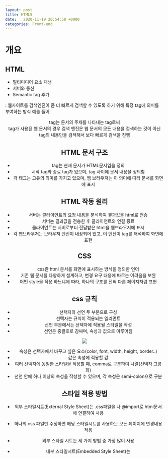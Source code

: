 ```yaml
---
layout: post
title: HTML5
date:   2020-11-19 20:54:58 +0900
categories: Front-end
---
```

# 개요
## HTML
- 멀티미디어 요소 재생
- 서버와 통신
- Semantic tag 추가

 : 웹사이트를 검색엔진이 좀 더 빠르게 검색할 수 있도록 하기 위해 특정 tag에 의미를 부여하는 방식
 예를 들어 <header> tag는 문서의 주제를 나타내는 tag로써 <header> tag가 사용된 웹 문서의 경우 검색 엔진은 웹 문서의 모든 내용을 검색하는 것이 아닌 <header> tag의 내용만을 검색해서 보다 빠르게 검색을 진행

## HTML 문서 구조
- <!DOCTYPE html> tag는 현재 문서가 HTML문서임을 정의
- 시작 tag와 종료 tag가 있으며, tag 사이에 문서 내용을 정의함
- 각 태그는 고유의 의미를 가지고 있으며, 웹 브라우저는 이 의미에 따라 문서를 화면에 표시


## HTML 작동 원리
- 서버는 클라이언트의 요청 내용을 분석하여 결과값을 html로 전송
- 서버는 결과값을 전송한 후 클라이언트와 연결 종료
- 클라이언트는 서버로부터 전달받은 html을 웹브라우저에 표시
- 각 웹브라우저는 브라우저 엔진이 내장되어 있고, 이 엔진이 tag를 해석하여 화면에 표현
## 
## CSS
- css란 html 문서를 화면에 표시하는 방식을 정의한 언어
- 기존 웹 문서를 다양하게 설계하고, 변경 요구 대응에 따르는 어려움을 보완
- 어떤 style을 적용 하느냐에 따라, 하나의 구조를 전혀 다른 페이지처럼 표현


## css 규칙
- 선택자와 선언 두 부분으로 구성
- 선택자는 규칙이 적용되는 엘리먼트
- 선언 부분에서는 선택자에 적용될 스타일을 작성
- 선언은 중괄호로 감싸며, 속성과 값으로 이루어짐


![](https://paper-attachments.dropbox.com/s_FCC627629F75B9D5B3095AAFC55FCF1A7AFE430624DB7A32A36EAA3B41BA64B9_1587283635025_image.png)


 

- 속성은 선택자에서 바꾸고 싶은 요소(color, font, width, height, border..)
- 값은 속성에 적용할 값
- 여러 선택자에 동일한 스타일을 적용할 때, comma로 구분하여 나열(선택자 그룹화)
- 선언 안에 하나 이상의 속성을 작성할 수 있으며, 각 속성은 semi-colon으로 구분


## 스타일 적용 방법
- 외부 스타일시트(External Style Sheet)는 .css파일을 <link>나 @import로 html문서에 연결하여 사용
- 하나의 css 파일만 수정하면 해당 스타일시트를 사용하는 모든 페이지에 변경내용 적용
- 외부 스타일 시트는 세 가지 방법 중 가장 많이 사용


- 내부 스타일시트(Embedded Style Sheet)는 <style>을 이용하여 html페이지 내부에 css 적용
- <style>은 <head> 안에 작성
- 내부 스타일 시트는 페이지마다 반복해서 작성하는 단점이 존재
- 여러 페이지에 동일한 스타일을 적용해야 할 경우 외부 스타일 시트를 사용.
![](https://paper-attachments.dropbox.com/s_FCC627629F75B9D5B3095AAFC55FCF1A7AFE430624DB7A32A36EAA3B41BA64B9_1587283828604_image.png)

- 인라인 스타일(inline style)은 style attribute를 사용하여 개별 엘리먼트에 스타일을 적용
- style 속성의 값은 css 규칙의 선언과 같다
- 하나 이상의 속성을 적용할 수 있으며, semi-colon으로 구분
- 세 가지 스타일을 모두 사용했을 때 가장 먼저 반영


----------
# HTML 기본
- html5 웹 문서를 구성하는 3가지 요소
1. html : 웹 페이지 문서 담당
2. css : 웹 페이지 디자인 담당
3. js : 웹 페이지 이벤트 담당


- html은 마크업 언어로 웹 문서를 작성하며, tag를 사용하여 문서의 구조 등을 기술하는 언어


## tag와 속성

**tag**

- html문서는 ‘tag’로 만들어진다
- html 문서의 전체 구성은 html, head, body tag로 구성
- tag는 시작 tag와 종료 tag로 쌍을 이루거나 시작 tag만 존재하는 tag도 있다.
- 시작 태그와 종료 태그는 ‘/’로 구분하며 중첩되지 않도록 한다.
- 각각의 tag는 속성과 속성의 값이 존재한다.


**속성**

- class  : tag에 적용할 스타일의 이름을 지정
- dir : 내용의 텍스트 방향을 지정. 왼쪽 >> 오른쪽(ltr), 오른쪽 >> 왼쪽(rtl), 왼쪽 또는 오른쪽 정렬과 비슷한 현태로 표현
- id : tag에 유일한 id를 지정함. 자바스크립트에서 주로 사용
- style : 인라인 스타일을 적용하기 위해 사용
- title : tag에 추가 정보를 지정. tag에 마우스 포인터를 위치시킬 경우 title의 값 표시



## 주석
- 주석의 내용은 브라우저에 출력이 되지 않는다.
- html tag의 내용을 설명하기 위한 용도로 사용


## Root 요소
- <html> tag는 html 문서 전체를 정의
- head와 body로 구성

**head**

- <head> 태그는 브라우저에게 html문서의 머리 부분임을 인식
- <title>, <meta>, <style>, <script>, <link> tag를 포함 가능
- <title> tag는 문서의 제목을 의미, 브라우저의 제목 표시줄에 tag내용이 나타남
- <title> tag이외의 다른 tag로 표현한 정보는 화면에 출력 x

**meta 데이터**

- 문서의 작성자, 날짜, 키워드 등 브라우저의 본문에 나타나지 않는 일반 정보를 나타냄
- name과 content 속성을 이용하여 다양한 정보를 나타냄
- http-equiv 속성을 이용하여 인코딩 설정 및 문서 이동, 새로 고침이 가능
- charset 속성을 이용하여 문서의 인코딩 정보를 설정

**body**

- 웹 브라우저에 보여질 문서의 내용을 작성
- <haed> 태그 다음에 위치하고 <head> 내부에 위치하는 tag와 <html>을 제외한 모든 tag
- id 속성을 이용하여 문서 내에서 tag를 유일하게 식별 가능
- class 속성을 이용하여 여러 tag에 공통적인 특성을 부여(class 속성은 중복O)

**heading**

- 문단의 제목을 지정할 때 사용. <h1>부터 <h6>까지 구분
- 숫자가 커질수록 글자는 작아짐
- <section> tag를 이용하면 같은 tag를 서로 다르게 표현
- 문서 구조를 <section> tag를 이용하여 구분하면 각 문단의 제목을 하나의 tag로 작성가능.


----------

 

# HTML 마크업 
## 포맷팅 요소
- 포맷팅 요소에는 화면에는 동일하게 출력되지만 각 요소가 가진 의미가 다른 것이 있다
- 예를 들면, <b>와 <strong>은 모두 텍스트를 굵게 표현하지만,  <strong>요소는 텍스트를 강조
1. <abbr> : 생략된 약어 표시, title 속성을 함께 사용
2. <address> : 연락처 정보 표시
3. <blockquote> : 긴 인용문구 표시, 좌우로 들여쓰기가 됨
4. <q> : 짧은 인용문구 표시, 좌우로 따옴표가 붙음
5. <cite> : 웹 문서나 포스트에서 참고 내용 표시
6. <pre> : 공백, 줄바꿈등 입력된 그대로 화면에 표시
7. <code> : 컴퓨터 인식을 위한 소스 코드
8. <mark> : 특정 문자열을 강조, 화면에는 하이라이팅 됨
9. <hr> : 구분선
10. <b>, <strong> : 굵은 글씨로 표시, 특정 문자열을 강조
11. <i>, <em> : 이탤릭 표시, 특정  문자열을 강조
12. <big>, <small> : 큰 글자, 작은 글자로 표시
13. <sup>, <sub> : 위 첨자, 아래 첨자로 표시
14. <s> , <u> : 취소선, 밑줄


## 목록형 요소
- 목록 태그는 하나 이상의 하위 태그를 포함
- 목록 태그는 각 항목을 들여쓰기로 표현
- 번호 또는 심볼을 이용해서 목록을 표현
1. <ul> : 번호 없는 목록을 표시. 항목 앞에 심볼을 표시
2. <ol> : 번호 있는 목록을 표시, 숫자, 알파벳, 로마 숫자 등으로 표시
3. <li> : 목록 항목 <ul>이나 <ol> 태그 하위에 사용
4. <dl> : 용어 정의와 설명에 대한 내용을 목록화해서 표시
5. <dt> : 용어 목록의 정의 부분을 나타냄
6. <dd> : 용어 목록의 설명 부분을 나타냄
7. type : 1, a, A, i, I
![](https://paper-attachments.dropbox.com/s_FCC627629F75B9D5B3095AAFC55FCF1A7AFE430624DB7A32A36EAA3B41BA64B9_1587358806789_image.png)



## 테이블 모델
- html table 모델은 데이터를 행과 열의 셀에 표시
- 행 그룹요소인 <thead>, <tbody>, <tfoot> 요소를 사용하여 행들을 그룹화
- <colgroup>과 <col> 요소는 열 그룹을 위한 추가적인 구조정보를 제공
- table의 셀은 <th>이나 <td>를 가질 수 있음


![](https://paper-attachments.dropbox.com/s_FCC627629F75B9D5B3095AAFC55FCF1A7AFE430624DB7A32A36EAA3B41BA64B9_1587360100277_image.png)



- <table>, <tr>, <td> tag에는 table에 스타일을 적용하는 다양한 속성들이 있다.
- frame 속성은 table의 특정 선을 보여줄지를 결정하며, rules 속성은 셀과 셀 사이의 줄이 나타날 것인가를 지정
- table 정렬을 위한 align 속성, background, bgcolor, border 속성 등이 있음
- html5부터는 이러한 속성들을 더 이상 지원하지 않는다. 스타일은 css를 사용하여 적용

**테이블 제목**

- <caption> tag는 table 제목을 정의하기 위해 사용하며 <table> start tag 바로 뒤에 위치
- <caption> tag는 table 당 하나만 사용
- table 제목은 기본적으로 가운데 정렬, 정렬 방식 변경은 css를 사용

**행 그룹 요소**

- table 행 그룹 요소는 table의 행들을 머리글, 바닥글, 하나 이상의 본체 항목으로 그룹핑
- 행 그룹 요소에는 머리글<thead>, 본체 항목<tbody>, 바닥글<tfoot> 요소가 있다.
- 각 행 그룹은 최소 하나 이상의 <tr>을 가져야함

**열 그룹 요소**

- table 열 그룹 요소는 table 내에서 구조적인 분리를 가능케함
- <colgroup> 요소는 명시적인 열 그룹을 만들며, <col> 요소는 열을 묶어 그룹핑함
- <colgroup> 요소의 span 속성은 열 그룹에서 열의 개수를 정의
- <col>요소의 span 속성은 <col>에 의해 묶여진 열의 개수를 말함
![](https://paper-attachments.dropbox.com/s_FCC627629F75B9D5B3095AAFC55FCF1A7AFE430624DB7A32A36EAA3B41BA64B9_1587360915672_image.png)


**테두리**

- cellspacing은 table cell과 cell 사이의 공간을 의미
- cellpadding은 cell 외곽과 cell 컨텐츠 사이 공간을 의미
- html5부터는 테두리 스타일 관련 속성을 지원하지 않고 css를 사용


**셀 병합**

- html table의 <td> 요소에는 셀을 병합하기 위한 두 개의 속성이 있음
- colspan 속성은 두 개 이상의 열을 하나로 합치기 위해 사용
- rowspan 속성은 두 개 이상의 행을 하나로 합치기 위해 사용



## 이미지 요소(img)
- <img> 태그를 사용하며 이미지를 삽입하기 위해 사용
- src 속성은 이미지 경로를 지정하기 위해 사용(상대경로, url 모두 가능)
- height, width 속성은 이미지 사이즈를 지정하기 위해 사용
- alt 속성은 이미지를 표시할 수 없을 때 화면에 대신하여 보여질 텍스트를 지정
![](https://paper-attachments.dropbox.com/s_FCC627629F75B9D5B3095AAFC55FCF1A7AFE430624DB7A32A36EAA3B41BA64B9_1587361401575_image.png)



- <figure>는 설명 글을 붙여야 할 대상을 지정
- <figcaption> : 설명글이 필요한 대상은 <figure> 태그로 묶고 설명 글은 <figcaption> 태그로 묶는다
- 설명글을 붙일 수 있는 대상은 이미지나 오디오, 비디오 같은 미디어 파일이나 텍스트 단락이나 표



## 링크 요소

**anchor**

- <a> 태그를 사용하며, 하나의 문서에서 다른 문서로 연결하기 위해 하이퍼링크 사용
- tag를 서로 중첩해서 사용할 수 없다
- href속성은 하이퍼링크를 클릭했을 때 이동할 문서의 url이나 문서의 책갈피를 지정
- target 속성은 하이퍼링크를 클릭했을 때 현재 윈도우 또는 새로운 윈도우에서 이동할지를 지정
![](https://paper-attachments.dropbox.com/s_FCC627629F75B9D5B3095AAFC55FCF1A7AFE430624DB7A32A36EAA3B41BA64B9_1587361658158_image.png)


**target**

- _blank : 링크 내용이 새 창이나 새 탭에서 열린다
- _self : target 속성의 기본 값으로 링크가 있는 화면에서 열린다
- _parent : 프레임을 사용해을 때 링크 내용을 부모 프레임에 표시
    - _top : 프레임을 사용했을 때 프레임에서 벗어나 링크 내용을 전체 화면으로 표시


**#anchor**

- 같은 페이지 안에서 특정 요소를 클릭 시 그 위치로 한번에 이동시킨다
- <tag id=”anchor name”> text or image </tag>
- <a href=”#anchor name”> text or image<a>

**map**

- 하나의 이미지에 여러 개의 link
- <map name=”map name”> <area> <area> … </map>
- 이미지에 영역을 표시할 때 <area> 사용
- area의 속성은 href, target, shape 등
- shape의 값으로는 default, rect, circle, poly가 있다.

**link**

- link tag를 사용하며 문서와 외부 자원을 연결하기 위해 사용
- <head> 위치에 정의하며 여러 자원을 연결할 수 있음
- rel 속성은 현재 문서와 연결된 문서 사이의 연관관계를 지정하기 위해 사용
- href 속성은 연결된 문서의 위치를 지정하기 위해 사용

**iframe**

- 화면의 일부분에 다른 문서를 포함
- src 속성은 포함시킬 외부 문서의 경로를 지정(상대경로, url 모두 가능)
- height, width 속성은 프레임 사이즈를 지정
- name 속성은 프레임의 이름을 지정

**form**

- 사용자로부터 데이터를 입력 받아 서버에서 처리하기 위한 용도로 사용
- 사용자의 요청에 따라 서버는 html form을 전달
- 사용자는 html form에 적절한 데이터를 입력한 후 서버로 전송. 이를 submit이라 함
- 서버는 사용자의 요청을 분석한 후 데이터를 등록하거나, 원하는 데이터를 조회하여 결과를 다시 반환
- 사용자가 입력하기 위한 control 요소들은 모두 <form> tag 하위에 위치해야 서버로 전송됨
- 각 control 요소마다 텍스트 입력, 버튼 클릭 등 다양한 형식으로 입력을 받는다
1. form : 사용자에게 입력 받을 항목을 정의. form tag 내부에 여러개의 control 요소를 포함
2. input : 텍스트 box, 체크 box, 라디오 버튼 등 사용자가 데이터를 입력할 수 있도록 함
3. textarea : 여러 줄의 문자를 입력할 수 있도록 함
4. button : 버튼을 표시
5. select : select box를 표시
6. optgroup : select box의 각 항목들을 그룹화 함
7. option : select box의 각 항목들을 정의함
8. label : 마우스를 이용하여 <input> 항목을 선택 시 편리함을 제공, for 속성을 이용하여 다른 control 요소와 텍스트를 연결시켜서 더 편리하게 선택할 수 있도록 함
9. fieldset : 입력 항목들을 그룹화 함
10. legend : fieldset의 제목을 지정함

**form**

- 사용자가 입력한 자료들을 어떤 방식으로 서버에 전달할 것인지 결정
- 서버에서 어떤 프로그램을 이용해 처리할 것인지 결정
- <form [속성=”속성값”]> form control </form>


1. method :  사용자가 입력한 내용을 서버 쪽 프로그램으로 어떻게 넘겨줄지 지정

→ get : 주소 표시줄에 사용자가 입력한 내용이 표시
→ post : 사용자의 입력을 표준 입력으로 넘겨주기 때문에 입력 내용의 길이에 제한이 없다. 사용자의 입력한 내용이 표시되지 않는다.


2. name : form의 이름을 지정. 한 문서 안에 여러개의 <form> 태그가 있을 경우, 구분자로 사용
3. action : <form> 태그 안의 내용들을 처리해 줄 서버\상의 프로그램 지정. (url)
4. target : <action> 태그에서 지정한 스크립트 파일을 현재 창이 아닌 다른 위치에서 열도록 지정


**label**

- form control에 레이블을 연결
![](https://paper-attachments.dropbox.com/s_FCC627629F75B9D5B3095AAFC55FCF1A7AFE430624DB7A32A36EAA3B41BA64B9_1587364102917_image.png)


**fieldset, legend**

- form 요소를 그룹으로 묶음
![](https://paper-attachments.dropbox.com/s_FCC627629F75B9D5B3095AAFC55FCF1A7AFE430624DB7A32A36EAA3B41BA64B9_1587364155842_image.png)



## 사용자 입력을 위한 input
- <input> 태그는 type 속성에 따라 여러 가지 형태로 화면에 표시
- <input type=”유형” [속성=”속성값”]>
- id 속성은 여러 번 사용된 폼 요소를 구분하기 위해 사용
- id 속성 값은 최소한 한 개 이상의 문자여야 하며 공백은 허용 x
- 같은 html document에서 id는 하나의 값만 가능하고, name은 중복이 허용됨
![](https://paper-attachments.dropbox.com/s_FCC627629F75B9D5B3095AAFC55FCF1A7AFE430624DB7A32A36EAA3B41BA64B9_1587364397956_image.png)



- type 목록
![](https://paper-attachments.dropbox.com/s_FCC627629F75B9D5B3095AAFC55FCF1A7AFE430624DB7A32A36EAA3B41BA64B9_1587364441007_image.png)

![](https://paper-attachments.dropbox.com/s_FCC627629F75B9D5B3095AAFC55FCF1A7AFE430624DB7A32A36EAA3B41BA64B9_1587364456318_image.png)


**textfield**

- 한 줄의 일반 텍스트를 입력 받는 필드

**password field**

- 비밀번호 입력란
- 내용이 표시되지 않고 ‘*’ 또는 ‘.’
![](https://paper-attachments.dropbox.com/s_FCC627629F75B9D5B3095AAFC55FCF1A7AFE430624DB7A32A36EAA3B41BA64B9_1587365291330_image.png)


**search, url, email, tel**

![](https://paper-attachments.dropbox.com/s_FCC627629F75B9D5B3095AAFC55FCF1A7AFE430624DB7A32A36EAA3B41BA64B9_1587365327320_image.png)


**number**

- 사용자가 입력한 내용을 숫자로 인식
![](https://paper-attachments.dropbox.com/s_FCC627629F75B9D5B3095AAFC55FCF1A7AFE430624DB7A32A36EAA3B41BA64B9_1587365380875_image.png)



**range**

- 슬라이드 막대를 움직여 숫자 값을 입력
![](https://paper-attachments.dropbox.com/s_FCC627629F75B9D5B3095AAFC55FCF1A7AFE430624DB7A32A36EAA3B41BA64B9_1587365437180_image.png)


**checkbox, radio**

![](https://paper-attachments.dropbox.com/s_FCC627629F75B9D5B3095AAFC55FCF1A7AFE430624DB7A32A36EAA3B41BA64B9_1587365471905_image.png)


**color**

- 사용자가 색상을 선택할 수 있는 색상표
![](https://paper-attachments.dropbox.com/s_FCC627629F75B9D5B3095AAFC55FCF1A7AFE430624DB7A32A36EAA3B41BA64B9_1587365512724_image.png)


**button**

- reset button : input 요소에 입력한 모든 정보를 초기화
- submit button : 사용자가 입력한 form의 정보를 서버로 전송
- button은 submit이나 reset과 같이 자체 기능은 없고, 스크립트 함수와 연결해 사용
![](https://paper-attachments.dropbox.com/s_FCC627629F75B9D5B3095AAFC55FCF1A7AFE430624DB7A32A36EAA3B41BA64B9_1587365623165_image.png)


**image button**

- image + submit
![](https://paper-attachments.dropbox.com/s_FCC627629F75B9D5B3095AAFC55FCF1A7AFE430624DB7A32A36EAA3B41BA64B9_1587369430196_image.png)


**file**

- form에 파일 첨부
![](https://paper-attachments.dropbox.com/s_FCC627629F75B9D5B3095AAFC55FCF1A7AFE430624DB7A32A36EAA3B41BA64B9_1587369477727_image.png)


**속성 종류**

![](https://paper-attachments.dropbox.com/s_FCC627629F75B9D5B3095AAFC55FCF1A7AFE430624DB7A32A36EAA3B41BA64B9_1587369506868_image.png)



## 여러 데이터 나열

**drop down**

- <select> tag는 select box(dropdown)를 표시
- <option> tag는 select box에 포함될 항목들을 정의
- selected 속성은 여러 개의 항목 중 선택된 항목을 표시
- value 속성은 각 항목 값을 지정하기 위해 사용


- 사용자 입력이 아닌 여러 옵션 중에서 선택하는 목록
    <select 속성="속성값">
      <option value="값" [속성="속성값"]>내용1</option>
    </select>


    

**datalist**

- <input>과 함께 사용되며 텍스트필드에 직접 값을 입력하는 것이 아니라 datalist의 선택 값이 텍스트 필드에 입력됨
    <input type="text" list="datalist id">
    <datalist id="datalist id">
      <option>...</option>
      <option>...</option>
    </datalist>


**textarea**

- <textarea> tag는 여러 줄을 입력할 수 있는 box를 표시
- cols와 rows 속성은 text box의 크기를 지정
- <textarea></textarea> tag 사이의 문자열은 text box에 표시
- disabled 속성은 화면에 표시는 하되 데이터를 수정할 수 없도록 비활성화 상태로 표시

**button**

- <button> 태그의 type 속성은 버튼이 활성화 되었을 때 어떤 동작을 할지 지정. 기본은 submit
- input과의 차이점은 <button> 태그는 contents를 포함할 수 있기 때문에 아이콘을 추가할 수 있고, css를 이용하여 원하는 형태로 꾸밀 수 있다.


![](https://paper-attachments.dropbox.com/s_FCC627629F75B9D5B3095AAFC55FCF1A7AFE430624DB7A32A36EAA3B41BA64B9_1587371217171_image.png)



----------

 

# Semantic
## 개요
- semantic의 사전적 의미는 ‘의미론적인’, ‘의미가 통하는’이다
- 검색 로봇 또는 스크린 리더 등의 기계가 쉽게 해석하고 분석 할 수 있도록 만들어진 태그
- html4에서 <div>와 id 속성을 이용하여 화면을 구성
- id의 이름을 정하는 규칙이 없기 때문에 문서의 구조를 이해하는데 한계. 웨어러블 장치나 스마트 기기를 이용하여 웹 문서를 읽는 데 부적합 구조
- 해결책으로 html5에서는 웹문서 레이아웃을 표준화하는 semantic tag를 이용
- 사이트의 제목과 로고, 검색 창 등이 있는 header, 여러 내용이 있는 본문(contents : section + articles), 본문 외 내용을 나타내는 사이드바(aside), 저작권 정보와 제작자 정보를 표시하는 푸터(footer)로 이루어져 있다.


- semantic tag란 브라우저, 검색엔진, 개발자 모두에게 콘텐츠의 의미를 명확히 설명하는 역할을 한다
- semantic 웹이란 웹에 존재하는 수많은 웹페이지들에 메타데이터를 부여하여, 기존의 잡다한 데이터 집합이었던 웹페이지를 ‘의미’와 ‘관련성’을 가지는 거대한 데이터베이스로 구축하고자 하는 발상이다


## 구분
- html 요소는 non-semantic 요소, semantic 요소로 구분
    - non-semantic 요소는 div, span 등이 있으며 이들 태그는 content에 대하여 어떤 설명도 하지 않는다
    - semantic 요소는 form, table, img 등이 있으며 이들 태그는 content의 의미를 명확히 설명한다
![](https://paper-attachments.dropbox.com/s_FCC627629F75B9D5B3095AAFC55FCF1A7AFE430624DB7A32A36EAA3B41BA64B9_1588407616992_image.png)

![](https://paper-attachments.dropbox.com/s_FCC627629F75B9D5B3095AAFC55FCF1A7AFE430624DB7A32A36EAA3B41BA64B9_1588407742352_image.png)




----------

  

# 멀티미디어
## 플러그인 사용 - <object>, <embed> tag
- html5를 지원하지 못하는 브라우저에 적용


## <object> tag
- 웹 브라우저에서 직접 재생할 수 없는 자바 애플릿이나 pdf, flash 같은 콘텐츠를 포함할 때 사용
- <object data=”경로” type=”유형” [name=”이름” width=”너비” height=”높이”]></object>
![](https://paper-attachments.dropbox.com/s_FCC627629F75B9D5B3095AAFC55FCF1A7AFE430624DB7A32A36EAA3B41BA64B9_1588407935000_image.png)



## <embed> tag
- 웹 브라우저에서 직접 재생할 수 없는 콘텐츠를 포함할 때 사용
- <embed src=”경로” type=”유형” width=”너비” height=”높이”>
- <object> tag와 달리 닫는 태그가 없다
- 주로 <object> 를 지원하지 않는 이전 브라우저에서 사용



## 멀티미디어의 웹 표준화
- html5에서 추가된 멀티미디어 요소인 video와 audio는 브라우저 자체에서 동영상을 재생하도록 지원하는 멀티미디어 태그
![](https://paper-attachments.dropbox.com/s_FCC627629F75B9D5B3095AAFC55FCF1A7AFE430624DB7A32A36EAA3B41BA64B9_1588408063320_image.png)



## audio
![](https://paper-attachments.dropbox.com/s_FCC627629F75B9D5B3095AAFC55FCF1A7AFE430624DB7A32A36EAA3B41BA64B9_1588408085296_image.png)



## video
![](https://paper-attachments.dropbox.com/s_FCC627629F75B9D5B3095AAFC55FCF1A7AFE430624DB7A32A36EAA3B41BA64B9_1588408121076_image.png)

![](https://paper-attachments.dropbox.com/s_FCC627629F75B9D5B3095AAFC55FCF1A7AFE430624DB7A32A36EAA3B41BA64B9_1588408145599_image.png)


